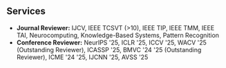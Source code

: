 ## Services
- **Journal Reviewer:** IJCV, IEEE TCSVT (>10), IEEE TIP, IEEE TMM, IEEE TAI, Neurocomputing, Knowledge-Based Systems,  Pattern Recognition
- **Conference Reviewer:** NeurIPS '25, ICLR '25, ICCV '25, WACV '25 (Outstanding Reviewer), ICASSP '25, BMVC '24 '25 (Outstanding Reviewer), ICME '24 '25, IJCNN '25, AVSS '25

